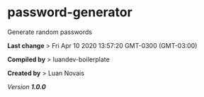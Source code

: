 # password-generator

Generate random passwords

__Last change__ > Fri Apr 10 2020 13:57:20 GMT-0300 (GMT-03:00)

__Compiled by__ > luandev-boilerplate

__Created by__ > Luan Novais

*Version __1.0.0__*

